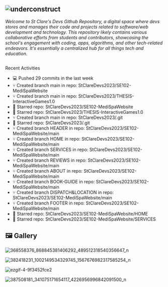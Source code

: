 ## ![underconstruct](https://github.com/StClareDevs2023/.github/assets/63950629/d600ddfa-2d7f-4536-aa2c-ffc9b76204a5)


_Welcome to St Clare's Devs Github Repository, a digital space where devs stores and manages their code and projects related to software/web development and technology. This repository likely contains various collaborative efforts from students and contributors, showcasing the school's engagement with coding, apps, algorithms, and other tech-related endeavors. It's essentially a centralized hub for all things tech and education._

##
Recent Activities
- 💻 Pushed 29 commits in the last week
- ⑂ Created branch main in repo: StClareDevs2023/SE102-MediSpaWebsite
- ⑂ Created branch main in repo: StClareDevs2023/THESIS-InteractiveGames1.0
- 🌟 Starred repo: StClareDevs2023/SE102-MediSpaWebsite
- 🌟 Starred repo: StClareDevs2023/THESIS-InteractiveGames1.0
- ⑂ Created branch main in repo: StClareDevs2023/.git
- 🌟 Starred repo: StClareDevs2023/.git
- ⑂ Created branch HEADER in repo: StClareDevs2023/SE102-MediSpaWebsite/main
- ⑂ Created branch HOME in repo: StClareDevs2023/SE102-MediSpaWebsite/main
- ⑂ Created branch SERVICES in repo: StClareDevs2023/SE102-MediSpaWebsite/main
- ⑂ Created branch REVIEWS in repo: StClareDevs2023/SE102-MediSpaWebsite/main
- ⑂ Created branch ABOUT in repo: StClareDevs2023/SE102-MediSpaWebsite/main
- ⑂ Created branch BOOK-GUIDE in repo: StClareDevs2023/SE102-MediSpaWebsite/main
- ⑂ Created branch DISPATCH&LOCATION in repo: StClareDevs2023/SE102-MediSpaWebsite/main
- ⑂ Created branch FOOTER in repo: StClareDevs2023/SE102-MediSpaWebsite/main
- 🌟 Starred repo: StClareDevs2023/SE102-MediSpaWebsite/HOME
- 🌟 Starred repo: StClareDevs2023/SE102-MediSpaWebsite/SERVICES
##



## 🖼️ Gallery

![368558376_868845381406292_489512318540356647_n](https://github.com/StClareDevs2023/.github/assets/63950629/047485a9-a9cb-479d-8c72-8f2b37fe0ba2)

![382418231_1002149534329745_1567676982317585254_n](https://github.com/StClareDevs2023/.github/assets/63950629/7e5e330b-93c0-4295-ba6e-4a96e7f7effd)

![ezgif-4-9f3452fce2](https://github.com/StClareDevs2023/.github/assets/63950629/6da8ddc5-42f5-44b7-9b2d-bfb370e708e5)



![387508181_341075171654117_4226956996842091500_n](https://github.com/StClareDevs2023/.github/assets/63950629/2e37a434-570a-4339-83ba-5e1fa128ce85)

